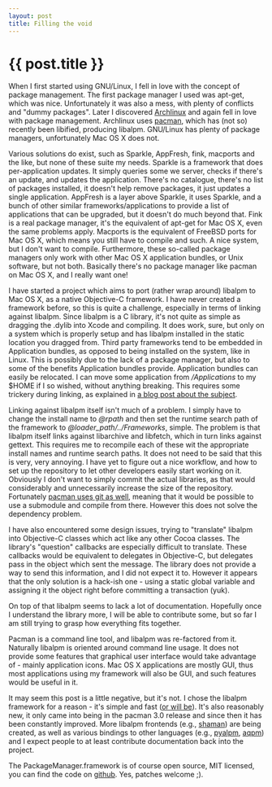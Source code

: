 ```yaml
---
layout: post
title: Filling the void
---
```


{{ post.title }}
================

When I first started using GNU/Linux, I fell in love with the concept of
package management. The first package manager I used was apt-get, which
was nice. Unfortunately it was also a mess, with plenty of conflicts and
"dummy packages". Later I discovered [Archlinux][] and again fell in
love with package management. Archlinux uses [pacman][], which has (not
so) recently been libified, producing libalpm. GNU/Linux has plenty of
package managers, unfortunately Mac OS X does not.

Various solutions do exist, such as Sparkle, AppFresh, fink, macports
and the like, but none of these suite my needs. Sparkle is a framework
that does per-application updates. It simply queries some we server,
checks if there's an update, and updates the application. There's no
catalogue, there's no list of packages installed, it doesn't help remove
packages, it just updates a single application. AppFresh is a layer
above Sparkle, it uses Sparkle, and a bunch of other similar
frameworks/applications to provide a list of applications that can be
upgraded, but it doesn't do much beyond that. Fink is a real package
manager, it's the equivalent of apt-get for Mac OS X, even the same
problems apply. Macports is the equivalent of FreeBSD ports for Mac OS
X, which means you still have to compile and such. A nice system, but I
don't want to compile. Furthermore, these so-called package managers
only work with other Mac OS X application bundles, or Unix software, but
not both. Basically there's no package manager like pacman on Mac OS X,
and I really want one!

I have started a project which aims to port (rather wrap around) libalpm
to Mac OS X, as a native Objective-C framework. I have never created a
framework before, so this is quite a challenge, especially in terms of
linking against libalpm. Since libalpm is a C library, it's not quite as
simple as dragging the .dylib into Xcode and compiling. It does work,
sure, but only on a system which is properly setup and has libalpm
installed in the static location you dragged from. Third party
frameworks tend to be embedded in Application bundles, as opposed to
being installed on the system, like in Linux. This is possibly due to
the lack of a package manager, but also to some of the benefits
Application bundles provide. Application bundles can easily be
relocated. I can move some application from */Applications* to my $HOME
if I so wished, without anything breaking. This requires some trickery
during linking, as explained in [a blog post about the
subject][codeshorts07].

Linking against libalpm itself isn't much of a problem. I simply have to
change the install name to *@rpath* and then set the runtime search path
of the framework to *@loader_path/../Frameworks*, simple. The problem is
that libalpm itself links against libarchive and libfetch, which in turn
links against gettext. This requires me to recompile each of these wit
the appropriate install names and runtime search paths. It does not need
to be said that this is very, very annoying. I have yet to figure out a
nice workflow, and how to set up the repository to let other developers
easily start working on it. Obviously I don't want to simply commit the
actual libraries, as that would considerably and unnecessarily increase
the size of the repository. Fortunately [pacman uses git as
well][pacman-git], meaning that it would be possible to use a submodule
and compile from there. However this does not solve the dependency
problem.

I have also encountered some design issues, trying to "translate"
libalpm into Objective-C classes which act like any other Cocoa
classes. The library's "question" callbacks are especially difficult to
translate. These callbacks would be equivalent to delegates in
Objective-C, but delegates pass in the object which sent the message.
The library does not provide a way to send this information, and I did
not expect it to. However it appears that the only solution is a
hack-ish one - using a static global variable and assigning it the
object right before committing a transaction (yuk).

On top of that libalpm seems to lack a lot of documentation. Hopefully
once I understand the library more, I will be able to contribute some,
but so far I am still trying to grasp how everything fits together.

Pacman is a command line tool, and libalpm was re-factored from it.
Naturally libalpm is oriented around command line usage. It does not
provide some features that graphical user interface would take advantage
of - mainly application icons. Mac OS X applications are mostly GUI,
thus most applications using my framework will also be GUI, and such
features would be useful in it.

It may seem this post is a little negative, but it's not. I chose the
libalpm framework for a reason - it's simple and fast ([or will
be][libalpm-packed-backend]). It's also reasonably new, it only came
into being in the pacman 3.0 release and since then it has been
constantly improved. More libalpm frontends (e.g., [shaman][]) are being
created, as well as various bindings to other languages (e.g.,
[pyalpm][], [aqpm][]) and I expect people to at least contribute documentation
back into the project.

The PackageManager.framework is of course open source, MIT licensed, you
can find the code on [github][packagemanager-framework]. Yes, patches
welcome ;).

[archlinux]: http://www.archlinux.org/
[pacman]: http://www.archlinux.org/pacman/
[codeshorts07]: http://www.codeshorts.ca/2007/nov/01/leopard-linking-making-relocatable-libraries-movin
[pacman-git]: http://projects.archlinux.org/?p=pacman.git;a=summary
[libalpm-packed-backend]: http://www.archlinux.org/pipermail/pacman-dev/2008-December/007805.html
[shaman]: http://shaman.iskrembilen.com/
[pyalpm]: http://pyalpm.sourceforge.net/
[aqpm]: http://github.com/drf/aqpm/
[packagemanager-framework]: http://www.github.com/sebnow/packagemanager-framework
